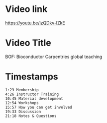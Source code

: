 # Video link
https://youtu.be/izQDkv-lZkE

# Video Title
BOF: Bioconductor Carpentries global teaching

# Timestamps
```
1:23 Membership
4:26 Instructor Training
10:45 Material development
12:54 Workshops
15:57 How you can get involved
19:33 Discussion
21:18 Notes & Questions
```
